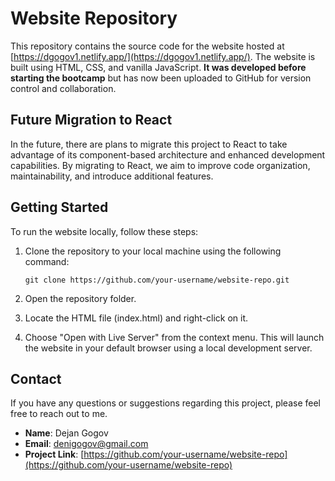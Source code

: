 # Website Repository

This repository contains the source code for the website hosted at [https://dgogov1.netlify.app/](https://dgogov1.netlify.app/). The website is built using HTML, CSS, and vanilla JavaScript. **It was developed before starting the bootcamp** but has now been uploaded to GitHub for version control and collaboration.

## Future Migration to React

In the future, there are plans to migrate this project to React to take advantage of its component-based architecture and enhanced development capabilities. By migrating to React, we aim to improve code organization, maintainability, and introduce additional features.



## Getting Started

To run the website locally, follow these steps:

1. Clone the repository to your local machine using the following command:
   ```shell
   git clone https://github.com/your-username/website-repo.git
   
1. Open the repository folder.

2. Locate the HTML file (index.html) and right-click on it.

3. Choose "Open with Live Server" from the context menu. This will launch the website in your default browser using a local development server.


## Contact

If you have any questions or suggestions regarding this project, please feel free to reach out to me.

- **Name**: Dejan Gogov
- **Email**: denigogov@gmail.com
- **Project Link**: [https://github.com/your-username/website-repo](https://github.com/your-username/website-repo)
